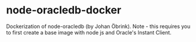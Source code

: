 # node-oracledb-docker

Dockerization of node-oracledb (by Johan Öbrink). Note - this requires you to first create a base image with node js and Oracle's Instant Client.
